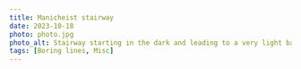 ```yaml
---
title: Manicheist stairway
date: 2023-10-18
photo: photo.jpg
photo_alt: Stairway starting in the dark and leading to a very light bay window
tags: [Boring lines, Misc]
---
```

